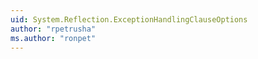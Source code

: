```yaml
---
uid: System.Reflection.ExceptionHandlingClauseOptions
author: "rpetrusha"
ms.author: "ronpet"
---
```

